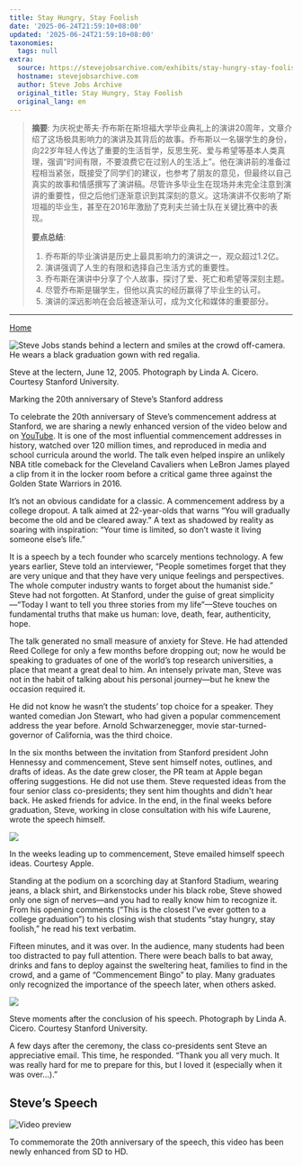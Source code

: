 ```yaml
---
title: Stay Hungry, Stay Foolish
date: '2025-06-24T21:59:10+08:00'
updated: '2025-06-24T21:59:10+08:00'
taxonomies:
  tags: null
extra:
  source: https://stevejobsarchive.com/exhibits/stay-hungry-stay-foolish?ref=sidebar
  hostname: stevejobsarchive.com
  author: Steve Jobs Archive
  original_title: Stay Hungry, Stay Foolish
  original_lang: en
---
```


> **摘要**:
>  为庆祝史蒂夫·乔布斯在斯坦福大学毕业典礼上的演讲20周年，文章介绍了这场极具影响力的演讲及其背后的故事。乔布斯以一名辍学生的身份，向22岁年轻人传达了重要的生活哲学，反思生死、爱与希望等基本人类真理，强调“时间有限，不要浪费它在过别人的生活上”。他在演讲前的准备过程相当紧张，既接受了同学们的建议，也参考了朋友的意见，但最终以自己真实的故事和情感撰写了演讲稿。尽管许多毕业生在现场并未完全注意到演讲的重要性，但之后他们逐渐意识到其深刻的意义。这场演讲不仅影响了斯坦福的毕业生，甚至在2016年激励了克利夫兰骑士队在关键比赛中的表现。
> 
>  **要点总结**:
>  1. 乔布斯的毕业演讲是历史上最具影响力的演讲之一，观众超过1.2亿。
>  2. 演讲强调了人生的有限和选择自己生活方式的重要性。
>  3. 乔布斯在演讲中分享了个人故事，探讨了爱、死亡和希望等深刻主题。
>  4. 尽管乔布斯是辍学生，但他以真实的经历赢得了毕业生的认可。
>  5. 演讲的深远影响在会后被逐渐认可，成为文化和媒体的重要部分。

---


[Home](https://stevejobsarchive.com/)

![Steve Jobs stands behind a lectern and smiles at the crowd off-camera. He wears a black graduation gown with red regalia.](Steve_Jobs_Stanford_Commencement-retouched_r5myts?_a=DATAdtfiZAA0)

Steve at the lectern, June 12, 2005. Photograph by Linda A. Cicero. Courtesy Stanford University.

Marking the 20th anniversary of Steve’s Stanford address

To celebrate the 20th anniversary of Steve’s commencement address at Stanford, we are sharing a newly enhanced version of the video below and on [YouTube](https://www.youtube.com/watch?v=jiHZqamCD8c). It is one of the most influential commencement addresses in history, watched over 120 million times, and reproduced in media and school curricula around the world. The talk even helped inspire an unlikely NBA title comeback for the Cleveland Cavaliers when LeBron James played a clip from it in the locker room before a critical game three against the Golden State Warriors in 2016.

It’s not an obvious candidate for a classic. A commencement address by a college dropout. A talk aimed at 22-year-olds that warns “You will gradually become the old and be cleared away.” A text as shadowed by reality as soaring with inspiration: “Your time is limited, so don’t waste it living someone else’s life.”

It is a speech by a tech founder who scarcely mentions technology. A few years earlier, Steve told an interviewer, “People sometimes forget that they are very unique and that they have very unique feelings and perspectives. The whole computer industry wants to forget about the humanist side.” Steve had not forgotten. At Stanford, under the guise of great simplicity—“Today I want to tell you three stories from my life”—Steve touches on fundamental truths that make us human: love, death, fear, authenticity, hope.

The talk generated no small measure of anxiety for Steve. He had attended Reed College for only a few months before dropping out; now he would be speaking to graduates of one of the world’s top research universities, a place that meant a great deal to him. An intensely private man, Steve was not in the habit of talking about his personal journey—but he knew the occasion required it.

He did not know he wasn’t the students’ top choice for a speaker. They wanted comedian Jon Stewart, who had given a popular commencement address the year before. Arnold Schwarzenegger, movie star-turned-governor of California, was the third choice.

In the six months between the invitation from Stanford president John Hennessy and commencement, Steve sent himself notes, outlines, and drafts of ideas. As the date grew closer, the PR team at Apple began offering suggestions. He did not use them. Steve requested ideas from the four senior class co-presidents; they sent him thoughts and didn't hear back. He asked friends for advice. In the end, in the final weeks before graduation, Steve, working in close consultation with his wife Laurene, wrote the speech himself.

![](Commencement_Jan15_1035AM_V3-4_wnfg7b?_a=DATAdtfiZAA0)

In the weeks leading up to commencement, Steve emailed himself speech ideas. Courtesy Apple.

Standing at the podium on a scorching day at Stanford Stadium, wearing jeans, a black shirt, and Birkenstocks under his black robe, Steve showed only one sign of nerves—and you had to really know him to recognize it. From his opening comments (“This is the closest I’ve ever gotten to a college graduation”) to his closing wish that students “stay hungry, stay foolish,” he read his text verbatim.

Fifteen minutes, and it was over. In the audience, many students had been too distracted to pay full attention. There were beach balls to bat away, drinks and fans to deploy against the sweltering heat, families to find in the crowd, and a game of “Commencement Bingo” to play. Many graduates only recognized the importance of the speech later, when others asked.

![](050609-274_rodfvr?_a=DATAdtfiZAA0)

Steve moments after the conclusion of his speech. Photograph by Linda A. Cicero. Courtesy Stanford University.

A few days after the ceremony, the class co-presidents sent Steve an appreciative email. This time, he responded. “Thank you all very much. It was really hard for me to prepare for this, but I loved it (especially when it was over…).”

## Steve’s Speech

![Video preview](Stanford_Speech_Upres_udzwsq?_a=DATAdtAAZAA0)

To commemorate the 20th anniversary of the speech, this video has been newly enhanced from SD to HD.